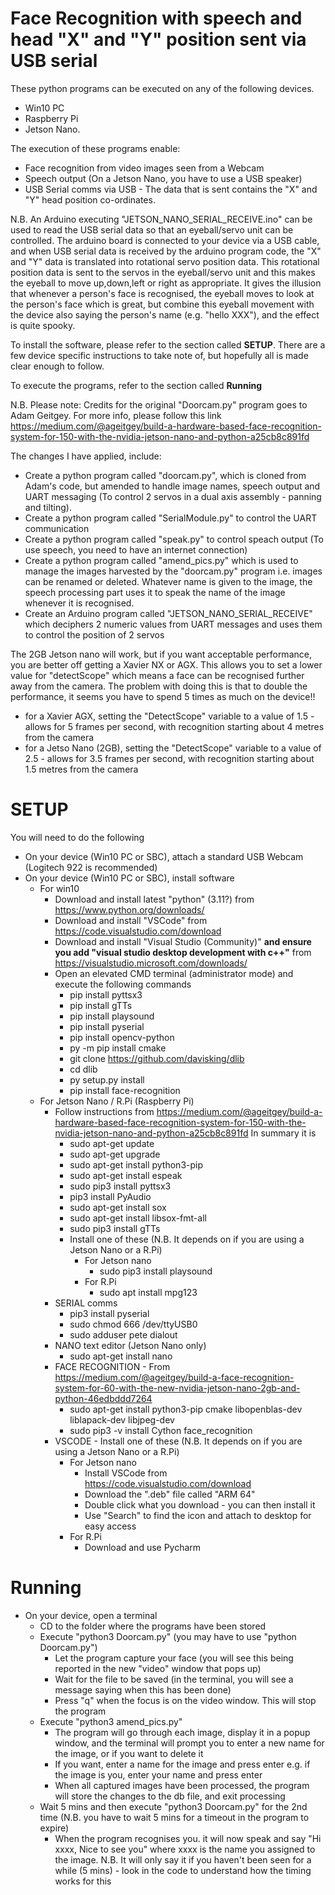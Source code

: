 # Face Recognition with speech and head "X" and "Y" position sent via USB serial 
These python programs can be executed on any of the following devices. 
- Win10 PC
- Raspberry Pi
- Jetson Nano.

The execution of these programs enable: 
- Face recognition from video images seen from a Webcam
- Speech output (On a Jetson Nano, you have to use a USB speaker)
- USB Serial comms via USB - The data that is sent contains the "X" and "Y" head position co-ordinates. 

N.B. An Arduino executing "JETSON_NANO_SERIAL_RECEIVE.ino" can be used to read the USB serial data so that an eyeball/servo unit can be controlled. The arduino board is connected to your device via a USB cable, and when USB serial data is received by the arduino program code, the  "X" and "Y" data is translated into rotational servo position data. This rotational position data is sent to the servos in the eyeball/servo unit and this makes the eyeball to move up,down,left or right as appropriate. It gives the illusion that whenever a person's face is recognised, the eyeball moves to look at the person's face which is great, but combine this eyeball movement with the device also saying the person's name (e.g. "hello XXX"), and the effect is quite spooky. 


To install the software, please refer to the section called **SETUP**. There are a few device specific instructions to take note of, but hopefully all is made clear enough to follow. 

To execute the programs, refer to the section called **Running**

N.B. Please note: Credits for the original "Doorcam.py" program goes to Adam Geitgey. For more info, please follow this link
https://medium.com/@ageitgey/build-a-hardware-based-face-recognition-system-for-150-with-the-nvidia-jetson-nano-and-python-a25cb8c891fd 

The changes I have applied, include:
 - Create a  python program called "doorcam.py", which is cloned from Adam's code, but amended to handle image names, speech output and UART messaging (To control 2 servos in a dual axis assembly - panning and tilting). 
 - Create a  python program called "SerialModule.py" to control the UART communication 
 - Create a  python program called "speak.py" to control speach output (To use speech, you need to have an internet connection)  
 - Create a  python program  called "amend_pics.py" which is used to manage the images harvested by the "doorcam.py" program i.e. images can be renamed or deleted. Whatever name is given to the image, the speech processing part uses it to speak the name of the image whenever it is recognised.   
 - Create an Arduino program called "JETSON_NANO_SERIAL_RECEIVE" which deciphers 2 numeric values from UART messages and uses them to control the position of 2 servos 

The 2GB Jetson nano will work, but if you want acceptable performance, you are better off getting a Xavier NX or AGX. This allows you to set a lower value for "detectScope" which means a face can be recognised further away from the camera. The problem with doing this is that to double the performance, it seems you have to spend 5 times as much on the device!!

 
 - for a Xavier AGX, setting the "DetectScope" variable to a value of 1.5 -   allows for 5 frames per second,  with recognition starting about 4 metres from the camera
 - for a Jetso Nano (2GB), setting the "DetectScope" variable to a value of 2.5 -   allows for 3.5 frames per second,  with recognition starting about 1.5 metres from the camera

# SETUP

You will need to do the following 
 - On your device (Win10 PC or SBC), attach a standard USB Webcam (Logitech 922 is recommended)
 - On your device (Win10 PC or SBC), install software 
   - For win10
     - Download and install latest "python" (3.11?) from https://www.python.org/downloads/ 
     - Download and install "VSCode" from https://code.visualstudio.com/download
     - Download and install "Visual Studio (Community)" **and ensure you add "visual studio desktop development with c++"** from https://visualstudio.microsoft.com/downloads/ 
     - Open an elevated CMD terminal (administrator mode) and execute the following commands 
       - pip install pyttsx3
       - pip install gTTs
       - pip install playsound
       - pip install pyserial
       - pip install opencv-python
       - py -m pip install cmake
       - git clone https://github.com/davisking/dlib
       - cd dlib
       - py setup.py install
       - pip install face-recognition
   - For Jetson Nano / R.Pi (Raspberry Pi)
     - Follow instructions from https://medium.com/@ageitgey/build-a-hardware-based-face-recognition-system-for-150-with-the-nvidia-jetson-nano-and-python-a25cb8c891fd In summary it is
       - sudo apt-get update
       - sudo apt-get upgrade 
       - sudo apt-get install python3-pip
       - sudo apt-get install espeak
       - sudo pip3 install pyttsx3
       - pip3 install PyAudio
       - sudo apt-get install sox
       - sudo apt-get install libsox-fmt-all
       - sudo pip3 install gTTs
       - Install one of these (N.B. It depends on if you are using a Jetson Nano or a R.Pi)
         - For Jetson nano
           - sudo pip3 install playsound  
         - For R.Pi
           - sudo apt install mpg123       
     - SERIAL comms
       - pip3 install pyserial
       - sudo chmod 666 /dev/ttyUSB0
       - sudo adduser pete dialout
     - NANO text editor (Jetson Nano only)
       - sudo apt-get install nano
     - FACE RECOGNITION - From https://medium.com/@ageitgey/build-a-face-recognition-system-for-60-with-the-new-nvidia-jetson-nano-2gb-and-python-46edbddd7264
       - sudo apt-get install python3-pip cmake libopenblas-dev liblapack-dev libjpeg-dev
       - sudo pip3 -v install Cython face_recognition
     - VSCODE - Install one of these (N.B. It depends on if you are using a Jetson Nano or a R.Pi)
       - For Jetson nano
         - Install VSCode from https://code.visualstudio.com/download
         - Download the ".deb" file called  "ARM 64"
         - Double click what you download - you can then install it
         - Use "Search" to find the icon and attach to desktop for easy access
       - For R.Pi 
         - Download and use Pycharm
       

# Running
 - On your device, open a terminal 
   - CD to the folder where the programs have been stored
   - Execute "python3 Doorcam.py" (you may have to use "python Doorcam.py")
     - Let the program capture your face (you will see this being reported in the new "video" window that pops up)
     - Wait for the file to be saved (in the terminal, you will see a message saying when this has been done)
     - Press "q" when the focus is on the video window. This will stop the program 
   - Execute "python3 amend_pics.py"  
     - The program will go through each image, display it in a popup window, and the terminal will prompt you to enter a new name for the image, or if you want to delete it  
     - If you want, enter a name for the image and press enter e.g. if the image is you, enter your name and press enter
     - When all captured images have been processed, the program will store the changes to the db file, and exit processing
   - Wait 5 mins and then execute "python3 Doorcam.py" for the 2nd time (N.B. you have to wait 5 mins for a timeout in the program to expire)
     - When the program recognises you. it will now speak and say "Hi xxxx, Nice to see you" where xxxx is the name you assigned to the image. N.B. It will only say it if you haven't been seen for a while (5 mins) - look in the code to understand how the timing works for this   
